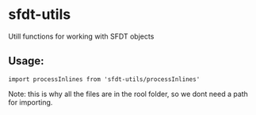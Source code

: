 # sfdt-utils

Utill functions for working with SFDT objects

## Usage:

```
import processInlines from 'sfdt-utils/processInlines'
```

Note: this is why all the files are in the rool folder, so we dont need a path for importing.


